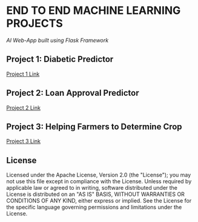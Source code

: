 # END TO END MACHINE LEARNING PROJECTS
*AI Web-App built using Flask Framework*

## Project 1: Diabetic Predictor
[Project 1 Link](https://github.com/drdataSpp/ML-App1-Diabetes-Predictor)

## Project 2: Loan Approval Predictor
[Project 2 Link](https://github.com/drdataSpp/ML-App2-Loan-Approval-Predictor)

## Project 3: Helping Farmers to Determine Crop
[Project 3 Link](https://github.com/drdataSpp/ML-App3-Crop-Determining-AI-App)


## License
Licensed under the Apache License, Version 2.0 (the "License"); you may not use this file except in compliance with the License. Unless required by applicable law or agreed to in writing, software distributed under the License is distributed on an "AS IS" BASIS, WITHOUT WARRANTIES OR CONDITIONS OF ANY KIND, either express or implied. See the License for the specific language governing permissions and limitations under the License.
